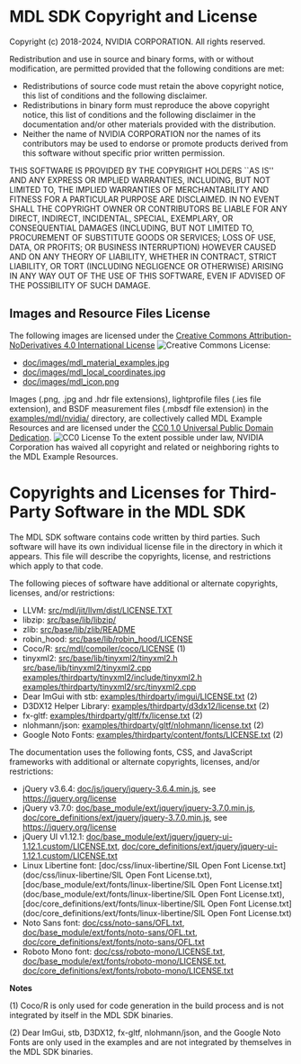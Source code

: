 MDL SDK Copyright and License
=============================

Copyright (c) 2018-2024, NVIDIA CORPORATION. All rights reserved.

Redistribution and use in source and binary forms, with or without
modification, are permitted provided that the following conditions
are met:
 * Redistributions of source code must retain the above copyright
   notice, this list of conditions and the following disclaimer.
 * Redistributions in binary form must reproduce the above copyright
   notice, this list of conditions and the following disclaimer in the
   documentation and/or other materials provided with the distribution.
 * Neither the name of NVIDIA CORPORATION nor the names of its
   contributors may be used to endorse or promote products derived
   from this software without specific prior written permission.

THIS SOFTWARE IS PROVIDED BY THE COPYRIGHT HOLDERS ``AS IS'' AND ANY
EXPRESS OR IMPLIED WARRANTIES, INCLUDING, BUT NOT LIMITED TO, THE
IMPLIED WARRANTIES OF MERCHANTABILITY AND FITNESS FOR A PARTICULAR
PURPOSE ARE DISCLAIMED.  IN NO EVENT SHALL THE COPYRIGHT OWNER OR
CONTRIBUTORS BE LIABLE FOR ANY DIRECT, INDIRECT, INCIDENTAL, SPECIAL,
EXEMPLARY, OR CONSEQUENTIAL DAMAGES (INCLUDING, BUT NOT LIMITED TO,
PROCUREMENT OF SUBSTITUTE GOODS OR SERVICES; LOSS OF USE, DATA, OR
PROFITS; OR BUSINESS INTERRUPTION) HOWEVER CAUSED AND ON ANY THEORY
OF LIABILITY, WHETHER IN CONTRACT, STRICT LIABILITY, OR TORT
(INCLUDING NEGLIGENCE OR OTHERWISE) ARISING IN ANY WAY OUT OF THE USE
OF THIS SOFTWARE, EVEN IF ADVISED OF THE POSSIBILITY OF SUCH DAMAGE.


Images and Resource Files License
---------------------------------

The following images are licensed under the
[Creative Commons Attribution-NoDerivatives 4.0 International License](http://creativecommons.org/licenses/by-nd/4.0/)
![Creative Commons License](https://i.creativecommons.org/l/by-nd/4.0/80x15.png):

* [doc/images/mdl_material_examples.jpg](doc/images/mdl_material_examples.jpg)
* [doc/images/mdl_local_coordinates.jpg](doc/images/mdl_local_coordinates.jpg)
* [doc/images/mdl_icon.png](doc/images/mdl_icon.png)

Images (.png, .jpg and .hdr file extensions), lightprofile
files (.ies file extension), and BSDF measurement files (.mbsdf file extension) in the
[examples/mdl/nvidia/](examples/mdl/nvidia/) directory, are collectively called MDL Example
Resources and are licensed under the
[CC0 1.0 Universal Public Domain Dedication](http://creativecommons.org/publicdomain/zero/1.0/).
![CC0 License](https://licensebuttons.net/p/zero/1.0/80x15.png)
To the extent possible under law, NVIDIA Corporation has waived all copyright
and related or neighboring rights to the MDL Example Resources.


Copyrights and Licenses for Third-Party Software in the MDL SDK
===============================================================

The MDL SDK software contains code written by third parties.  Such software will
have its own individual license file in the directory in which it appears.
This file will describe the copyrights, license, and restrictions which apply
to that code.

The following pieces of software have additional or alternate copyrights,
licenses, and/or restrictions:

* LLVM:   [src/mdl/jit/llvm/dist/LICENSE.TXT](src/mdl/jit/llvm/dist/LICENSE.TXT)
* libzip: [src/base/lib/libzip/](src/base/lib/libzip/)
* zlib:   [src/base/lib/zlib/README](src/base/lib/zlib/README)
* robin_hood:   [src/base/lib/robin_hood/LICENSE](src/base/lib/robin_hood/LICENSE)
* Coco/R: [src/mdl/compiler/coco/LICENSE](src/mdl/compiler/coco/LICENSE) (1)
* tinyxml2:
  [src/base/lib/tinyxml2/tinyxml2.h](src/base/lib/tinyxml2/tinyxml2.h)
  [src/base/lib/tinyxml2/tinyxml2.cpp](src/base/lib/tinyxml2/tinyxml2.cpp)
  [examples/thirdparty/tinyxml2/include/tinyxml2.h](examples/thirdparty/tinyxml2/include/tinyxml2.h)
  [examples/thirdparty/tinyxml2/src/tinyxml2.cpp](examples/thirdparty/tinyxml2/src/tinyxml2.cpp)
* Dear ImGui with stb: [examples/thirdparty/imgui/LICENSE.txt](examples/thirdparty/imgui/LICENSE.txt) (2)
* D3DX12 Helper Library: [examples/thirdparty/d3dx12/license.txt](examples/thirdparty/d3dx12/license.txt) (2)
* fx-gltf: [examples/thirdparty/gltf/fx/license.txt](examples/thirdparty/gltf/fx/license.txt) (2)
* nlohmann/json: [examples/thirdparty/gltf/nlohmann/license.txt](examples/thirdparty/gltf/nlohmann/license.txt) (2)
* Google Noto Fonts: [examples/thirdparty/content/fonts/LICENSE.txt](examples/thirdparty/content/fonts/LICENSE.txt) (2)

The documentation uses the following fonts, CSS, and JavaScript frameworks with
additional or alternate copyrights, licenses, and/or restrictions:

* jQuery v3.6.4: [doc/js/jquery/jquery-3.6.4.min.js](doc/js/jquery/jquery-3.6.4.min.js), see https://jquery.org/license
* jQuery v3.7.0: [doc/base_module/ext/jquery/jquery-3.7.0.min.js](doc/base_module/ext/jquery/jquery-3.7.0.min.js),
  [doc/core_definitions/ext/jquery/jquery-3.7.0.min.js](doc/core_definitions/ext/jquery/jquery-3.7.0.min.js), see https://jquery.org/license
* jQuery UI v1.12.1: [doc/base_module/ext/jquery/jquery-ui-1.12.1.custom/LICENSE.txt](doc/base_module/ext/jquery/jquery-ui-1.12.1.custom/LICENSE.txt),
  [doc/core_definitions/ext/jquery/jquery-ui-1.12.1.custom/LICENSE.txt](doc/core_definitions/ext/jquery/jquery-ui-1.12.1.custom/LICENSE.txt)
* Linux Libertine font: [doc/css/linux-libertine/SIL Open Font License.txt](doc/css/linux-libertine/SIL Open Font License.txt),
  [doc/base_module/ext/fonts/linux-libertine/SIL Open Font License.txt](doc/base_module/ext/fonts/linux-libertine/SIL Open Font License.txt),
  [doc/core_definitions/ext/fonts/linux-libertine/SIL Open Font License.txt](doc/core_definitions/ext/fonts/linux-libertine/SIL Open Font License.txt)
* Noto Sans font: [doc/css/noto-sans/OFL.txt](doc/css/noto-sans/OFL.txt),
  [doc/base_module/ext/fonts/noto-sans/OFL.txt](doc/base_module/ext/fonts/noto-sans/OFL.txt),
  [doc/core_definitions/ext/fonts/noto-sans/OFL.txt](doc/core_definitions/ext/fonts/noto-sans/OFL.txt)
* Roboto Mono font: [doc/css/roboto-mono/LICENSE.txt](doc/css/roboto-mono/LICENSE.txt),
  [doc/base_module/ext/fonts/roboto-mono/LICENSE.txt](doc/base_module/ext/fonts/roboto-mono/LICENSE.txt),
  [doc/core_definitions/ext/fonts/roboto-mono/LICENSE.txt](doc/core_definitions/ext/fonts/roboto-mono/LICENSE.txt)

**Notes**

(1) Coco/R is only used for code generation in the build process and is not
    integrated by itself in the MDL SDK binaries.

(2) Dear ImGui, stb, D3DX12, fx-gltf, nlohmann/json, and the Google Noto Fonts are only used in the examples
    and are not integrated by themselves in the MDL SDK binaries.
